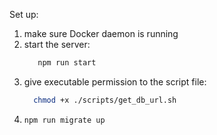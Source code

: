 Set up:

1. make sure Docker daemon is running
2. start the server: 
   ```bash
      npm run start
   ```
3. give executable permission to the script file:
    ```bash
      chmod +x ./scripts/get_db_url.sh 
    ```
4. 
    ```bash
    npm run migrate up
    ```
